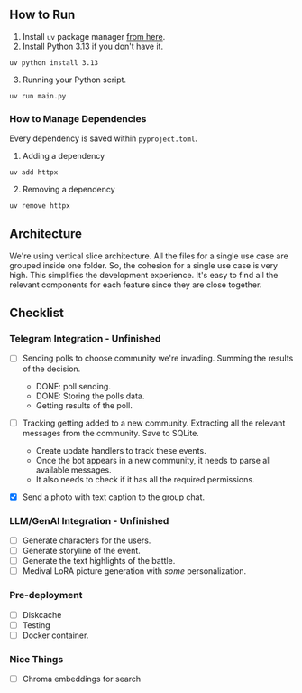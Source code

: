 ## How to Run
1. Install `uv` package manager [from here](https://docs.astral.sh/uv/getting-started/installation/#standalone-installer).
2. Install Python 3.13 if you don't have it.
```
uv python install 3.13
```
3. Running your Python script.
```
uv run main.py
```
### How to Manage Dependencies
Every dependency is saved within `pyproject.toml`.

1. Adding a dependency
```
uv add httpx
```
2. Removing a dependency
```python
uv remove httpx
```

## Architecture

We're using vertical slice architecture. All the files for a single use case are grouped inside one folder. So, the cohesion for a single use case is very high. This simplifies the development experience. It's easy to find all the relevant components for each feature since they are close together.

## Checklist
### Telegram Integration - Unfinished
- [ ] Sending polls to choose community we're invading. Summing the results of the decision.
    - DONE: poll sending.
    - DONE: Storing the polls data.
    - Getting results of the poll.
- [ ] Tracking getting added to a new community. Extracting all the relevant messages from the community. Save to SQLite.
    - Create update handlers to track these events.
    - Once the bot appears in a new community, it needs to parse all available messages.
    - It also needs to check if it has all the required permissions.
- [X] Send a photo with text caption to the group chat.


### LLM/GenAI Integration - Unfinished
- [ ] Generate characters for the users.
- [ ] Generate storyline of the event.
- [ ] Generate the text highlights of the battle.
- [ ] Medival LoRA picture generation with *some* personalization.

### Pre-deployment
- [ ] Diskcache
- [ ] Testing
- [ ] Docker container.

### Nice Things
- [ ] Chroma embeddings for search